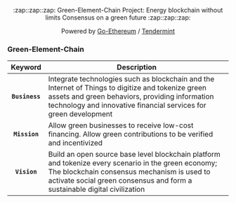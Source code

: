 <div align="center">
  <p>:zap::zap::zap: Green-Element-Chain Project: Energy blockchain without limits
Consensus on a green future :zap::zap::zap:</p>
  <p>Powered by <a href="https://github.com/ethereum/go-ethereum">Go-Ethereum</a> / <a href="https://github.com/search?q=tendermint">Tendermint</a></p>
</div>



### Green-Element-Chain

| Keyword    | Description |
|:----------:|-------------|
| **`Business`** | Integrate technologies such as blockchain and the Internet of Things to digitize and tokenize green assets and green behaviors, providing information technology and innovative financial services for green development |
| **`Mission`** | Allow green businesses to receive low-cost financing. Allow green contributions to be verified and incentivized |
| **`Vision`** | Build an open source base level blockchain platform and tokenize every scenario in the green economy; The blockchain consensus mechanism is used to activate social green consensus and form a sustainable digital civilization |